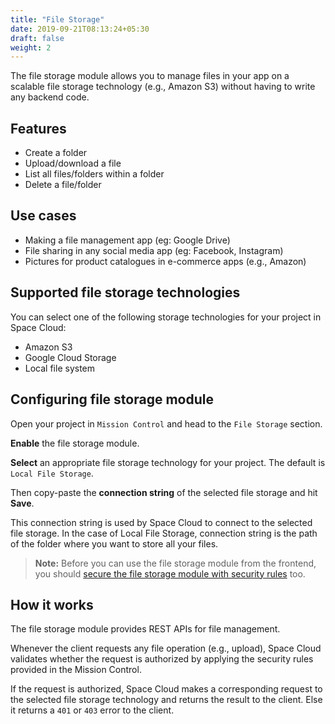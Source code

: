 ```yaml
---
title: "File Storage"
date: 2019-09-21T08:13:24+05:30
draft: false
weight: 2
---
```


The file storage module allows you to manage files in your app on a scalable file storage technology (e.g., Amazon S3) without having to write any backend code.

## Features

- Create a folder
- Upload/download a file
- List all files/folders within a folder
- Delete a file/folder

## Use cases

- Making a file management app (eg: Google Drive)
- File sharing in any social media app (eg: Facebook, Instagram)
- Pictures for product catalogues in e-commerce apps (e.g., Amazon)


## Supported file storage technologies

You can select one of the following storage technologies for your project in Space Cloud:

- Amazon S3
- Google Cloud Storage
- Local file system

## Configuring file storage module

Open your project in `Mission Control` and head to the `File Storage` section.

**Enable** the file storage module.

**Select** an appropriate file storage technology for your project. The default is `Local File Storage`.

Then copy-paste the **connection string** of the selected file storage and hit **Save**. 

This connection string is used by Space Cloud to connect to the selected file storage. In the case of Local File Storage, connection string is the path of the folder where you want to store all your files.

> **Note:** Before you can use the file storage module from the frontend, you should [secure the file storage module with security rules](/storage/filestore/securing-apis) too.

## How it works

The file storage module provides REST APIs for file management.

Whenever the client requests any file operation (e.g., upload), Space Cloud validates whether the request is authorized by applying the security rules provided in the Mission Control. 

If the request is authorized, Space Cloud makes a corresponding request to the selected file storage technology and returns the result to the client. Else it returns a `401` or `403` error to the client. 